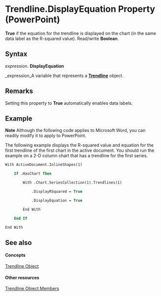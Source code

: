 
# Trendline.DisplayEquation Property (PowerPoint)

 **True** if the equation for the trendline is displayed on the chart (in the same data label as the R-squared value). Read/write **Boolean**.


## Syntax

 _expression_. **DisplayEquation**

 _expression_A variable that represents a  **[Trendline](74755c19-0a7d-cbbf-857e-78740adf6aa4.md)** object.


## Remarks

Setting this property to  **True** automatically enables data labels.


## Example




 **Note**  Although the following code applies to Microsoft Word, you can readily modify it to apply to PowerPoint.

The following example displays the R-squared value and equation for the first trendline of the first chart in the active document. You should run the example on a 2-D column chart that has a trendline for the first series.




```vb
With ActiveDocument.InlineShapes(1)

    If .HasChart Then

        With .Chart.SeriesCollection(1).Trendlines(1)

            .DisplayRSquared = True

            .DisplayEquation = True

        End With

    End If

End With
```


## See also


#### Concepts


 [Trendline Object](74755c19-0a7d-cbbf-857e-78740adf6aa4.md)
#### Other resources


 [Trendline Object Members](44b65b82-10a0-ac4b-20f4-890797a20dcf.md)
